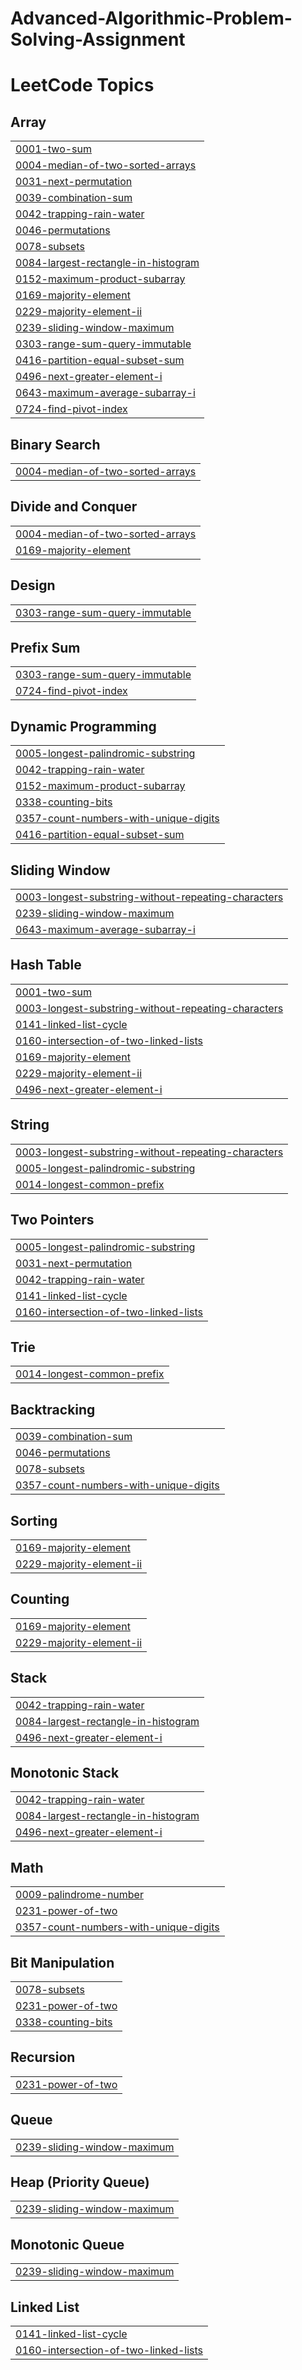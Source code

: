 # Advanced-Algorithmic-Problem-Solving-Assignment
<!---LeetCode Topics Start-->
# LeetCode Topics
## Array
|  |
| ------- |
| [0001-two-sum](https://github.com/blazesakai20/Advanced-Algorithmic-Problem-Solving-Assignment/tree/master/0001-two-sum) |
| [0004-median-of-two-sorted-arrays](https://github.com/blazesakai20/Advanced-Algorithmic-Problem-Solving-Assignment/tree/master/0004-median-of-two-sorted-arrays) |
| [0031-next-permutation](https://github.com/blazesakai20/Advanced-Algorithmic-Problem-Solving-Assignment/tree/master/0031-next-permutation) |
| [0039-combination-sum](https://github.com/blazesakai20/Advanced-Algorithmic-Problem-Solving-Assignment/tree/master/0039-combination-sum) |
| [0042-trapping-rain-water](https://github.com/blazesakai20/Advanced-Algorithmic-Problem-Solving-Assignment/tree/master/0042-trapping-rain-water) |
| [0046-permutations](https://github.com/blazesakai20/Advanced-Algorithmic-Problem-Solving-Assignment/tree/master/0046-permutations) |
| [0078-subsets](https://github.com/blazesakai20/Advanced-Algorithmic-Problem-Solving-Assignment/tree/master/0078-subsets) |
| [0084-largest-rectangle-in-histogram](https://github.com/blazesakai20/Advanced-Algorithmic-Problem-Solving-Assignment/tree/master/0084-largest-rectangle-in-histogram) |
| [0152-maximum-product-subarray](https://github.com/blazesakai20/Advanced-Algorithmic-Problem-Solving-Assignment/tree/master/0152-maximum-product-subarray) |
| [0169-majority-element](https://github.com/blazesakai20/Advanced-Algorithmic-Problem-Solving-Assignment/tree/master/0169-majority-element) |
| [0229-majority-element-ii](https://github.com/blazesakai20/Advanced-Algorithmic-Problem-Solving-Assignment/tree/master/0229-majority-element-ii) |
| [0239-sliding-window-maximum](https://github.com/blazesakai20/Advanced-Algorithmic-Problem-Solving-Assignment/tree/master/0239-sliding-window-maximum) |
| [0303-range-sum-query-immutable](https://github.com/blazesakai20/Advanced-Algorithmic-Problem-Solving-Assignment/tree/master/0303-range-sum-query-immutable) |
| [0416-partition-equal-subset-sum](https://github.com/blazesakai20/Advanced-Algorithmic-Problem-Solving-Assignment/tree/master/0416-partition-equal-subset-sum) |
| [0496-next-greater-element-i](https://github.com/blazesakai20/Advanced-Algorithmic-Problem-Solving-Assignment/tree/master/0496-next-greater-element-i) |
| [0643-maximum-average-subarray-i](https://github.com/blazesakai20/Advanced-Algorithmic-Problem-Solving-Assignment/tree/master/0643-maximum-average-subarray-i) |
| [0724-find-pivot-index](https://github.com/blazesakai20/Advanced-Algorithmic-Problem-Solving-Assignment/tree/master/0724-find-pivot-index) |
## Binary Search
|  |
| ------- |
| [0004-median-of-two-sorted-arrays](https://github.com/blazesakai20/Advanced-Algorithmic-Problem-Solving-Assignment/tree/master/0004-median-of-two-sorted-arrays) |
## Divide and Conquer
|  |
| ------- |
| [0004-median-of-two-sorted-arrays](https://github.com/blazesakai20/Advanced-Algorithmic-Problem-Solving-Assignment/tree/master/0004-median-of-two-sorted-arrays) |
| [0169-majority-element](https://github.com/blazesakai20/Advanced-Algorithmic-Problem-Solving-Assignment/tree/master/0169-majority-element) |
## Design
|  |
| ------- |
| [0303-range-sum-query-immutable](https://github.com/blazesakai20/Advanced-Algorithmic-Problem-Solving-Assignment/tree/master/0303-range-sum-query-immutable) |
## Prefix Sum
|  |
| ------- |
| [0303-range-sum-query-immutable](https://github.com/blazesakai20/Advanced-Algorithmic-Problem-Solving-Assignment/tree/master/0303-range-sum-query-immutable) |
| [0724-find-pivot-index](https://github.com/blazesakai20/Advanced-Algorithmic-Problem-Solving-Assignment/tree/master/0724-find-pivot-index) |
## Dynamic Programming
|  |
| ------- |
| [0005-longest-palindromic-substring](https://github.com/blazesakai20/Advanced-Algorithmic-Problem-Solving-Assignment/tree/master/0005-longest-palindromic-substring) |
| [0042-trapping-rain-water](https://github.com/blazesakai20/Advanced-Algorithmic-Problem-Solving-Assignment/tree/master/0042-trapping-rain-water) |
| [0152-maximum-product-subarray](https://github.com/blazesakai20/Advanced-Algorithmic-Problem-Solving-Assignment/tree/master/0152-maximum-product-subarray) |
| [0338-counting-bits](https://github.com/blazesakai20/Advanced-Algorithmic-Problem-Solving-Assignment/tree/master/0338-counting-bits) |
| [0357-count-numbers-with-unique-digits](https://github.com/blazesakai20/Advanced-Algorithmic-Problem-Solving-Assignment/tree/master/0357-count-numbers-with-unique-digits) |
| [0416-partition-equal-subset-sum](https://github.com/blazesakai20/Advanced-Algorithmic-Problem-Solving-Assignment/tree/master/0416-partition-equal-subset-sum) |
## Sliding Window
|  |
| ------- |
| [0003-longest-substring-without-repeating-characters](https://github.com/blazesakai20/Advanced-Algorithmic-Problem-Solving-Assignment/tree/master/0003-longest-substring-without-repeating-characters) |
| [0239-sliding-window-maximum](https://github.com/blazesakai20/Advanced-Algorithmic-Problem-Solving-Assignment/tree/master/0239-sliding-window-maximum) |
| [0643-maximum-average-subarray-i](https://github.com/blazesakai20/Advanced-Algorithmic-Problem-Solving-Assignment/tree/master/0643-maximum-average-subarray-i) |
## Hash Table
|  |
| ------- |
| [0001-two-sum](https://github.com/blazesakai20/Advanced-Algorithmic-Problem-Solving-Assignment/tree/master/0001-two-sum) |
| [0003-longest-substring-without-repeating-characters](https://github.com/blazesakai20/Advanced-Algorithmic-Problem-Solving-Assignment/tree/master/0003-longest-substring-without-repeating-characters) |
| [0141-linked-list-cycle](https://github.com/blazesakai20/Advanced-Algorithmic-Problem-Solving-Assignment/tree/master/0141-linked-list-cycle) |
| [0160-intersection-of-two-linked-lists](https://github.com/blazesakai20/Advanced-Algorithmic-Problem-Solving-Assignment/tree/master/0160-intersection-of-two-linked-lists) |
| [0169-majority-element](https://github.com/blazesakai20/Advanced-Algorithmic-Problem-Solving-Assignment/tree/master/0169-majority-element) |
| [0229-majority-element-ii](https://github.com/blazesakai20/Advanced-Algorithmic-Problem-Solving-Assignment/tree/master/0229-majority-element-ii) |
| [0496-next-greater-element-i](https://github.com/blazesakai20/Advanced-Algorithmic-Problem-Solving-Assignment/tree/master/0496-next-greater-element-i) |
## String
|  |
| ------- |
| [0003-longest-substring-without-repeating-characters](https://github.com/blazesakai20/Advanced-Algorithmic-Problem-Solving-Assignment/tree/master/0003-longest-substring-without-repeating-characters) |
| [0005-longest-palindromic-substring](https://github.com/blazesakai20/Advanced-Algorithmic-Problem-Solving-Assignment/tree/master/0005-longest-palindromic-substring) |
| [0014-longest-common-prefix](https://github.com/blazesakai20/Advanced-Algorithmic-Problem-Solving-Assignment/tree/master/0014-longest-common-prefix) |
## Two Pointers
|  |
| ------- |
| [0005-longest-palindromic-substring](https://github.com/blazesakai20/Advanced-Algorithmic-Problem-Solving-Assignment/tree/master/0005-longest-palindromic-substring) |
| [0031-next-permutation](https://github.com/blazesakai20/Advanced-Algorithmic-Problem-Solving-Assignment/tree/master/0031-next-permutation) |
| [0042-trapping-rain-water](https://github.com/blazesakai20/Advanced-Algorithmic-Problem-Solving-Assignment/tree/master/0042-trapping-rain-water) |
| [0141-linked-list-cycle](https://github.com/blazesakai20/Advanced-Algorithmic-Problem-Solving-Assignment/tree/master/0141-linked-list-cycle) |
| [0160-intersection-of-two-linked-lists](https://github.com/blazesakai20/Advanced-Algorithmic-Problem-Solving-Assignment/tree/master/0160-intersection-of-two-linked-lists) |
## Trie
|  |
| ------- |
| [0014-longest-common-prefix](https://github.com/blazesakai20/Advanced-Algorithmic-Problem-Solving-Assignment/tree/master/0014-longest-common-prefix) |
## Backtracking
|  |
| ------- |
| [0039-combination-sum](https://github.com/blazesakai20/Advanced-Algorithmic-Problem-Solving-Assignment/tree/master/0039-combination-sum) |
| [0046-permutations](https://github.com/blazesakai20/Advanced-Algorithmic-Problem-Solving-Assignment/tree/master/0046-permutations) |
| [0078-subsets](https://github.com/blazesakai20/Advanced-Algorithmic-Problem-Solving-Assignment/tree/master/0078-subsets) |
| [0357-count-numbers-with-unique-digits](https://github.com/blazesakai20/Advanced-Algorithmic-Problem-Solving-Assignment/tree/master/0357-count-numbers-with-unique-digits) |
## Sorting
|  |
| ------- |
| [0169-majority-element](https://github.com/blazesakai20/Advanced-Algorithmic-Problem-Solving-Assignment/tree/master/0169-majority-element) |
| [0229-majority-element-ii](https://github.com/blazesakai20/Advanced-Algorithmic-Problem-Solving-Assignment/tree/master/0229-majority-element-ii) |
## Counting
|  |
| ------- |
| [0169-majority-element](https://github.com/blazesakai20/Advanced-Algorithmic-Problem-Solving-Assignment/tree/master/0169-majority-element) |
| [0229-majority-element-ii](https://github.com/blazesakai20/Advanced-Algorithmic-Problem-Solving-Assignment/tree/master/0229-majority-element-ii) |
## Stack
|  |
| ------- |
| [0042-trapping-rain-water](https://github.com/blazesakai20/Advanced-Algorithmic-Problem-Solving-Assignment/tree/master/0042-trapping-rain-water) |
| [0084-largest-rectangle-in-histogram](https://github.com/blazesakai20/Advanced-Algorithmic-Problem-Solving-Assignment/tree/master/0084-largest-rectangle-in-histogram) |
| [0496-next-greater-element-i](https://github.com/blazesakai20/Advanced-Algorithmic-Problem-Solving-Assignment/tree/master/0496-next-greater-element-i) |
## Monotonic Stack
|  |
| ------- |
| [0042-trapping-rain-water](https://github.com/blazesakai20/Advanced-Algorithmic-Problem-Solving-Assignment/tree/master/0042-trapping-rain-water) |
| [0084-largest-rectangle-in-histogram](https://github.com/blazesakai20/Advanced-Algorithmic-Problem-Solving-Assignment/tree/master/0084-largest-rectangle-in-histogram) |
| [0496-next-greater-element-i](https://github.com/blazesakai20/Advanced-Algorithmic-Problem-Solving-Assignment/tree/master/0496-next-greater-element-i) |
## Math
|  |
| ------- |
| [0009-palindrome-number](https://github.com/blazesakai20/Advanced-Algorithmic-Problem-Solving-Assignment/tree/master/0009-palindrome-number) |
| [0231-power-of-two](https://github.com/blazesakai20/Advanced-Algorithmic-Problem-Solving-Assignment/tree/master/0231-power-of-two) |
| [0357-count-numbers-with-unique-digits](https://github.com/blazesakai20/Advanced-Algorithmic-Problem-Solving-Assignment/tree/master/0357-count-numbers-with-unique-digits) |
## Bit Manipulation
|  |
| ------- |
| [0078-subsets](https://github.com/blazesakai20/Advanced-Algorithmic-Problem-Solving-Assignment/tree/master/0078-subsets) |
| [0231-power-of-two](https://github.com/blazesakai20/Advanced-Algorithmic-Problem-Solving-Assignment/tree/master/0231-power-of-two) |
| [0338-counting-bits](https://github.com/blazesakai20/Advanced-Algorithmic-Problem-Solving-Assignment/tree/master/0338-counting-bits) |
## Recursion
|  |
| ------- |
| [0231-power-of-two](https://github.com/blazesakai20/Advanced-Algorithmic-Problem-Solving-Assignment/tree/master/0231-power-of-two) |
## Queue
|  |
| ------- |
| [0239-sliding-window-maximum](https://github.com/blazesakai20/Advanced-Algorithmic-Problem-Solving-Assignment/tree/master/0239-sliding-window-maximum) |
## Heap (Priority Queue)
|  |
| ------- |
| [0239-sliding-window-maximum](https://github.com/blazesakai20/Advanced-Algorithmic-Problem-Solving-Assignment/tree/master/0239-sliding-window-maximum) |
## Monotonic Queue
|  |
| ------- |
| [0239-sliding-window-maximum](https://github.com/blazesakai20/Advanced-Algorithmic-Problem-Solving-Assignment/tree/master/0239-sliding-window-maximum) |
## Linked List
|  |
| ------- |
| [0141-linked-list-cycle](https://github.com/blazesakai20/Advanced-Algorithmic-Problem-Solving-Assignment/tree/master/0141-linked-list-cycle) |
| [0160-intersection-of-two-linked-lists](https://github.com/blazesakai20/Advanced-Algorithmic-Problem-Solving-Assignment/tree/master/0160-intersection-of-two-linked-lists) |
<!---LeetCode Topics End-->